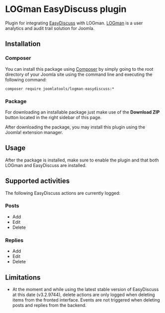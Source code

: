 LOGman EasyDiscuss plugin
========================

Plugin for integrating [EasyDiscuss](http://stackideas.com/easydiscuss/) with LOGman. [LOGman](https://joomlatools.com/extensions/logman/) is a user analytics and audit trail solution for Joomla.

## Installation

### Composer

You can install this package using [Composer](https://getcomposer.org/) by simply going to the root directory of your Joomla site using the command line and executing the following command:

```
composer require joomlatools/logman-easydiscuss:*
```

### Package

For downloading an installable package just make use of the **Download ZIP** button located in the right sidebar of this page.

After downloading the package, you may install this plugin using the Joomla! extension manager.

## Usage

After the package is installed, make sure to enable the plugin and that both LOGman and EasyDiscuss are installed.

## Supported activities

The following EasyDiscuss actions are currently logged:

### Posts

* Add
* Edit
* Delete

### Replies

* Add
* Edit
* Delete

## Limitations

* At the moment and while using the latest stable version of EasyDiscuss at this date (v3.2.9744), delete actions are only logged when deleting items from the fronted interface. Events are not triggered when deleting posts and replies from the backend.
